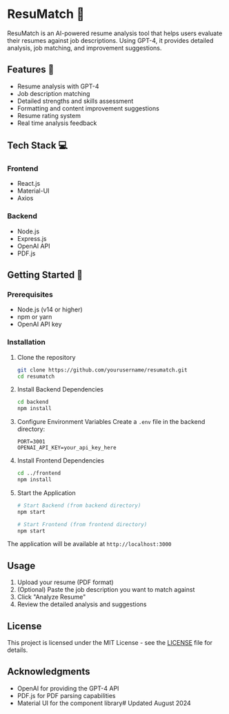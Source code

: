 # ResuMatch 📄

ResuMatch is an AI-powered resume analysis tool that helps users evaluate their resumes against job descriptions. Using GPT-4, it provides detailed analysis, job matching, and improvement suggestions.

## Features 🌟

- Resume analysis with GPT-4
- Job description matching
- Detailed strengths and skills assessment
- Formatting and content improvement suggestions
- Resume rating system
- Real time analysis feedback

## Tech Stack 💻

### Frontend
- React.js
- Material-UI
- Axios

### Backend
- Node.js
- Express.js
- OpenAI API
- PDF.js

## Getting Started 🚀

### Prerequisites
- Node.js (v14 or higher)
- npm or yarn
- OpenAI API key

### Installation

1. Clone the repository
   ```bash
   git clone https://github.com/yourusername/resumatch.git
   cd resumatch
   ```

2. Install Backend Dependencies
   ```bash
   cd backend
   npm install
   ```

3. Configure Environment Variables
   Create a `.env` file in the backend directory:
   ```
   PORT=3001
   OPENAI_API_KEY=your_api_key_here
   ```

4. Install Frontend Dependencies
   ```bash
   cd ../frontend
   npm install
   ```

5. Start the Application
   ```bash
   # Start Backend (from backend directory)
   npm start

   # Start Frontend (from frontend directory)
   npm start
   ```

The application will be available at `http://localhost:3000`

## Usage 

1. Upload your resume (PDF format)
2. (Optional) Paste the job description you want to match against
3. Click "Analyze Resume"
4. Review the detailed analysis and suggestions


## License 

This project is licensed under the MIT License - see the [LICENSE](LICENSE) file for details.

## Acknowledgments 

- OpenAI for providing the GPT-4 API
- PDF.js for PDF parsing capabilities
- Material UI for the component library# Updated August 2024
